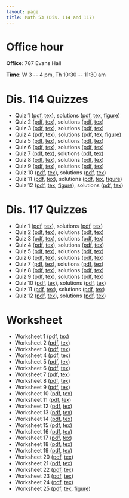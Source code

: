 ```yaml
---
layout: page
title: Math 53 (Dis. 114 and 117)
---
```

# Office hour

**Office**: 787 Evans Hall

**Time**: W 3 -- 4 pm, Th 10:30 -- 11:30 am

# Dis. 114 Quizzes

- Quiz 1 ([pdf](quiz01dis114.pdf), [tex](quiz01dis114.tex)), solutions ([pdf](quiz01dis114sol.pdf), [tex](quiz01dis114.tex), [figure](quiz01dis114solpic.eps))
- Quiz 2 ([pdf](quiz02dis114.pdf), [tex](quiz02dis114.tex)), solutions ([pdf](quiz02dis114sol.pdf), [tex](quiz02dis114.tex))
- Quiz 3 ([pdf](quiz03dis114.pdf), [tex](quiz03dis114.tex)), solutions ([pdf](quiz03dis114sol.pdf), [tex](quiz03dis114.tex))
- Quiz 4 ([pdf](quiz04dis114.pdf), [tex](quiz04dis114.tex)), solutions ([pdf](quiz04dis114sol.pdf), [tex](quiz04dis114.tex), [figure](quiz04dis114solpic.png))
- Quiz 5 ([pdf](quiz05dis114.pdf), [tex](quiz05dis114.tex)), solutions ([pdf](quiz05dis114sol.pdf), [tex](quiz05dis114.tex))
- Quiz 6 ([pdf](quiz06dis114.pdf), [tex](quiz06dis114.tex)), solutions ([pdf](quiz06dis114sol.pdf), [tex](quiz06dis114.tex))
- Quiz 7 ([pdf](quiz07dis114.pdf), [tex](quiz07dis114.tex)), solutions ([pdf](quiz07dis114sol.pdf), [tex](quiz07dis114.tex))
- Quiz 8 ([pdf](quiz08dis114.pdf), [tex](quiz08dis114.tex)), solutions ([pdf](quiz08dis114sol.pdf), [tex](quiz08dis114.tex))
- Quiz 9 ([pdf](quiz09dis114.pdf), [tex](quiz09dis114.tex)), solutions ([pdf](quiz09dis114sol.pdf), [tex](quiz09dis114.tex))
- Quiz 10 ([pdf](quiz10dis114.pdf), [tex](quiz10dis114.tex)), solutions ([pdf](quiz10dis114sol.pdf), [tex](quiz10dis114.tex))
- Quiz 11 ([pdf](quiz11dis114.pdf), [tex](quiz11dis114.tex)), solutions ([pdf](quiz11dis114sol.pdf), [tex](quiz11dis114.tex), [figure](quiz11dis114solpic.png))
- Quiz 12 ([pdf](quiz12dis114.pdf), [tex](quiz12dis114.tex), [figure](quiz12dis114pic.png)), solutions ([pdf](quiz12dis114sol.pdf), [tex](quiz12dis114.tex))

# Dis. 117 Quizzes

- Quiz 1 ([pdf](quiz01dis117.pdf), [tex](quiz01dis117.tex)), solutions ([pdf](quiz01dis117sol.pdf), [tex](quiz01dis117.tex))
- Quiz 2 ([pdf](quiz02dis117.pdf), [tex](quiz02dis117.tex)), solutions ([pdf](quiz02dis117sol.pdf), [tex](quiz02dis117.tex))
- Quiz 3 ([pdf](quiz03dis117.pdf), [tex](quiz03dis117.tex)), solutions ([pdf](quiz03dis117sol.pdf), [tex](quiz03dis117.tex))
- Quiz 4 ([pdf](quiz04dis117.pdf), [tex](quiz04dis117.tex)), solutions ([pdf](quiz04dis117sol.pdf), [tex](quiz04dis117.tex))
- Quiz 5 ([pdf](quiz05dis117.pdf), [tex](quiz05dis117.tex)), solutions ([pdf](quiz05dis117sol.pdf), [tex](quiz05dis117.tex))
- Quiz 6 ([pdf](quiz06dis117.pdf), [tex](quiz06dis117.tex)), solutions ([pdf](quiz06dis117sol.pdf), [tex](quiz06dis117.tex))
- Quiz 7 ([pdf](quiz07dis117.pdf), [tex](quiz07dis117.tex)), solutions ([pdf](quiz07dis117sol.pdf), [tex](quiz07dis117.tex))
- Quiz 8 ([pdf](quiz08dis117.pdf), [tex](quiz08dis117.tex)), solutions ([pdf](quiz08dis117sol.pdf), [tex](quiz08dis117.tex))
- Quiz 9 ([pdf](quiz09dis117.pdf), [tex](quiz09dis117.tex)), solutions ([pdf](quiz09dis117sol.pdf), [tex](quiz09dis117.tex))
- Quiz 10 ([pdf](quiz10dis117.pdf), [tex](quiz10dis117.tex)), solutions ([pdf](quiz10dis117sol.pdf), [tex](quiz10dis117.tex))
- Quiz 11 ([pdf](quiz11dis117.pdf), [tex](quiz11dis117.tex)), solutions ([pdf](quiz11dis117sol.pdf), [tex](quiz11dis117.tex))
- Quiz 12 ([pdf](quiz12dis117.pdf), [tex](quiz12dis117.tex)), solutions ([pdf](quiz12dis117sol.pdf), [tex](quiz12dis117.tex))

# Worksheet

- Worksheet 1 ([pdf](worksheet01.pdf), [tex](worksheet01.tex))
- Worksheet 2 ([pdf](worksheet02.pdf), [tex](worksheet02.tex))
- Worksheet 3 ([pdf](worksheet03.pdf), [tex](worksheet03.tex))
- Worksheet 4 ([pdf](worksheet04.pdf), [tex](worksheet04.tex))
- Worksheet 5 ([pdf](worksheet05.pdf), [tex](worksheet05.tex))
- Worksheet 6 ([pdf](worksheet06.pdf), [tex](worksheet06.tex))
- Worksheet 7 ([pdf](worksheet07.pdf), [tex](worksheet07.tex))
- Worksheet 8 ([pdf](worksheet08.pdf), [tex](worksheet08.tex))
- Worksheet 9 ([pdf](worksheet09.pdf), [tex](worksheet09.tex))
- Worksheet 10 ([pdf](worksheet10.pdf), [tex](worksheet10.tex))
- Worksheet 11 ([pdf](worksheet11.pdf), [tex](worksheet11.tex))
- Worksheet 12 ([pdf](worksheet12.pdf), [tex](worksheet12.tex))
- Worksheet 13 ([pdf](worksheet13.pdf), [tex](worksheet13.tex))
- Worksheet 14 ([pdf](worksheet14.pdf), [tex](worksheet14.tex))
- Worksheet 15 ([pdf](worksheet15.pdf), [tex](worksheet15.tex))
- Worksheet 16 ([pdf](worksheet16.pdf), [tex](worksheet16.tex))
- Worksheet 17 ([pdf](worksheet17.pdf), [tex](worksheet17.tex))
- Worksheet 18 ([pdf](worksheet18.pdf), [tex](worksheet18.tex))
- Worksheet 19 ([pdf](worksheet19.pdf), [tex](worksheet19.tex))
- Worksheet 20 ([pdf](worksheet20.pdf), [tex](worksheet20.tex))
- Worksheet 21 ([pdf](worksheet21.pdf), [tex](worksheet21.tex))
- Worksheet 22 ([pdf](worksheet22.pdf), [tex](worksheet22.tex))
- Worksheet 23 ([pdf](worksheet23.pdf), [tex](worksheet23.tex))
- Worksheet 24 ([pdf](worksheet24.pdf), [tex](worksheet24.tex))
- Worksheet 25 ([pdf](worksheet25.pdf), [tex](worksheet25.tex), [figure](quiz12dis114pic.png))
